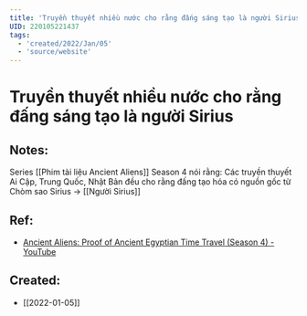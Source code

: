 ```yaml
---
title: 'Truyền thuyết nhiều nước cho rằng đấng sáng tạo là người Sirius'
UID: 220105221437
tags:
  - 'created/2022/Jan/05'
  - 'source/website'
---
```

# Truyền thuyết nhiều nước cho rằng đấng sáng tạo là người Sirius

## Notes:
Series [[Phim tài liệu Ancient Aliens]] Season 4 nói rằng: Các truyền thuyết Ai Cập, Trung Quốc, Nhật Bản đều cho rằng đấng tạo hóa có nguồn gốc từ Chòm sao Sirius -> [[Người Sirius]]

## Ref:
- [Ancient Aliens: Proof of Ancient Egyptian Time Travel (Season 4) - YouTube](https://www.youtube.com/watch?v=O6z_DWrX48s&feature=youtu.be)


## Created:
- [[2022-01-05]]

